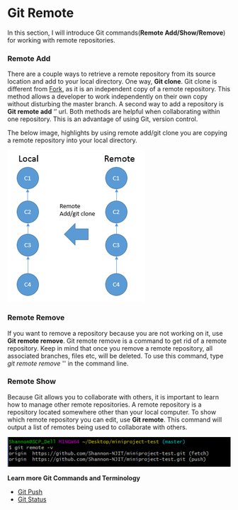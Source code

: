 # Git Remote

In this section, I will introduce Git commands(**Remote Add/Show/Remove**) for working with remote repositories.

### Remote Add

There are a couple ways to retrieve a remote repository from its source location and add to your local directory. One way, **Git clone**. Git clone is different from [Fork](https://github.com/Shannon-NJIT/MiniProject1/blob/master/GitCommands/Fork.md), as it is an independent copy of a remote repository. This method allows a developer to work independently on their own copy without disturbing the master branch. A second way to add a repository is **Git remote add** ‘<link to repository>’ url. Both methods are helpful when collaborating within one repository. This is an advantage of using Git, version control.

The below image, highlights by using remote add/git clone you are copying a remote repository into your local directory.

![remoteadd](/images/images/GitCommands/gitclone.png)

### Remote Remove

If you want to remove a repository because you are not working on it, use **Git remote remove**. Git remote remove is a command to get rid of a remote repository. Keep in mind that once you remove a remote repository, all associated branches, files etc, will be deleted. To use this command, type *git remote remove* '<name>' in the command line.

### Remote Show

Because Git allows you to collaborate with others, it is important to learn how to manage other remote repositories. A remote repository is a repository located somewhere other than your local computer. To show which remote repository you can edit, use **Git remote**. This command will output a list of remotes being used to collaborate with others.

![gitshow](/images/images/GitCommands/remoteshow.png)


**Learn more Git Commands and Terminology**
* [Git Push](https://github.com/Shannon-NJIT/MiniProject1/blob/master/GitCommands/GitPush.md)
* [Git Status](https://github.com/Shannon-NJIT/MiniProject1/blob/master/GitCommands/GitStatus.md)
